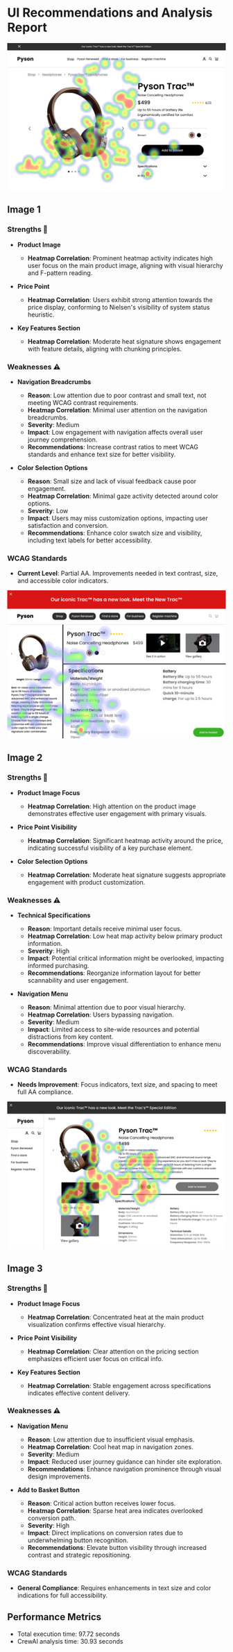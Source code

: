# UI Recommendations and Analysis Report

![Image 1](heatmaps/p4-1.png)

## Image 1

### Strengths 💪
- **Product Image**
  - **Heatmap Correlation**: Prominent heatmap activity indicates high user focus on the main product image, aligning with visual hierarchy and F-pattern reading.

- **Price Point**
  - **Heatmap Correlation**: Users exhibit strong attention towards the price display, conforming to Nielsen's visibility of system status heuristic.

- **Key Features Section**
  - **Heatmap Correlation**: Moderate heat signature shows engagement with feature details, aligning with chunking principles.

### Weaknesses ⚠️
- **Navigation Breadcrumbs**
  - **Reason**: Low attention due to poor contrast and small text, not meeting WCAG contrast requirements.
  - **Heatmap Correlation**: Minimal user attention on the navigation breadcrumbs.
  - **Severity**: Medium
  - **Impact**: Low engagement with navigation affects overall user journey comprehension.
  - **Recommendations**: Increase contrast ratios to meet WCAG standards and enhance text size for better visibility.

- **Color Selection Options**
  - **Reason**: Small size and lack of visual feedback cause poor engagement.
  - **Heatmap Correlation**: Minimal gaze activity detected around color options.
  - **Severity**: Low
  - **Impact**: Users may miss customization options, impacting user satisfaction and conversion.
  - **Recommendations**: Enhance color swatch size and visibility, including text labels for better accessibility.

### WCAG Standards
- **Current Level**: Partial AA. Improvements needed in text contrast, size, and accessible color indicators.

![Image 2](heatmaps/p4-2.png)

## Image 2

### Strengths 💪
- **Product Image Focus**
  - **Heatmap Correlation**: High attention on the product image demonstrates effective user engagement with primary visuals.

- **Price Point Visibility**
  - **Heatmap Correlation**: Significant heatmap activity around the price, indicating successful visibility of a key purchase element.

- **Color Selection Options**
  - **Heatmap Correlation**: Moderate heat signature suggests appropriate engagement with product customization.

### Weaknesses ⚠️
- **Technical Specifications**
  - **Reason**: Important details receive minimal user focus.
  - **Heatmap Correlation**: Low heat map activity below primary product information.
  - **Severity**: High
  - **Impact**: Potential critical information might be overlooked, impacting informed purchasing.
  - **Recommendations**: Reorganize information layout for better scannability and user engagement.

- **Navigation Menu**
  - **Reason**: Minimal attention due to poor visual hierarchy.
  - **Heatmap Correlation**: Users bypassing navigation.
  - **Severity**: Medium
  - **Impact**: Limited access to site-wide resources and potential distractions from key content.
  - **Recommendations**: Improve visual differentiation to enhance menu discoverability.

### WCAG Standards
- **Needs Improvement**: Focus indicators, text size, and spacing to meet full AA compliance.

![Image 3](heatmaps/p4-3.png)

## Image 3

### Strengths 💪
- **Product Image Focus**
  - **Heatmap Correlation**: Concentrated heat at the main product visualization confirms effective visual hierarchy.

- **Price Point Visibility**
  - **Heatmap Correlation**: Clear attention on the pricing section emphasizes efficient user focus on critical info.

- **Key Features Section**
  - **Heatmap Correlation**: Stable engagement across specifications indicates effective content delivery.

### Weaknesses ⚠️
- **Navigation Menu**
  - **Reason**: Low attention due to insufficient visual emphasis.
  - **Heatmap Correlation**: Cool heat map in navigation zones.
  - **Severity**: Medium
  - **Impact**: Reduced user journey guidance can hinder site exploration.
  - **Recommendations**: Enhance navigation prominence through visual design improvements.

- **Add to Basket Button**
  - **Reason**: Critical action button receives lower focus.
  - **Heatmap Correlation**: Sparse heat area indicates overlooked conversion path.
  - **Severity**: High
  - **Impact**: Direct implications on conversion rates due to underwhelming button recognition.
  - **Recommendations**: Elevate button visibility through increased contrast and strategic repositioning.

### WCAG Standards
- **General Compliance**: Requires enhancements in text size and color indications for full accessibility.

## Performance Metrics
- Total execution time: 97.72 seconds
- CrewAI analysis time: 30.93 seconds

